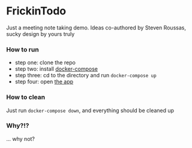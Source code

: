 # FrickinTodo

Just a meeting note taking demo. Ideas co-authored by Steven Roussas, sucky design by yours truly

### How to run

- step one: clone the repo
- step two: install [docker-compose](https://docs.docker.com/compose/)
- step three: cd to the directory and run `docker-compose up`
- step four: open [the app](http://localhost:8080)

### How to clean

Just run `docker-compose down`, and everything should be cleaned up

### Why?!?

... why not?
